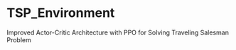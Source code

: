 # TSP_Environment
Improved Actor-Critic Architecture with PPO for Solving Traveling Salesman Problem
